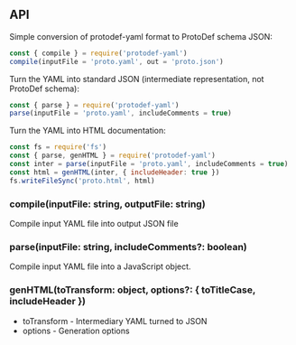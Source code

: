 ## API

Simple conversion of protodef-yaml format to ProtoDef schema JSON:

```js
const { compile } = require('protodef-yaml')
compile(inputFile = 'proto.yaml', out = 'proto.json')
```

Turn the YAML into standard JSON (intermediate representation, not ProtoDef schema):
```js
const { parse } = require('protodef-yaml')
parse(inputFile = 'proto.yaml', includeComments = true)
```

Turn the YAML into HTML documentation:
```js
const fs = require('fs')
const { parse, genHTML } = require('protodef-yaml')
const inter = parse(inputFile = 'proto.yaml', includeComments = true)
const html = genHTML(inter, { includeHeader: true })
fs.writeFileSync('proto.html', html)
```


### compile(inputFile: string, outputFile: string)
Compile input YAML file into output JSON file


### parse(inputFile: string, includeComments?: boolean)
Compile input YAML file into a JavaScript object.

### genHTML(toTransform: object, options?: { toTitleCase, includeHeader })
* toTransform - Intermediary YAML turned to JSON
* options - Generation options

